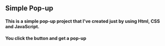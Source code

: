 ## Simple Pop-up

#### This is a simple pop-up project that I've created just by using Html, CSS and JavaScript. 
#### You click the button and get a pop-up
